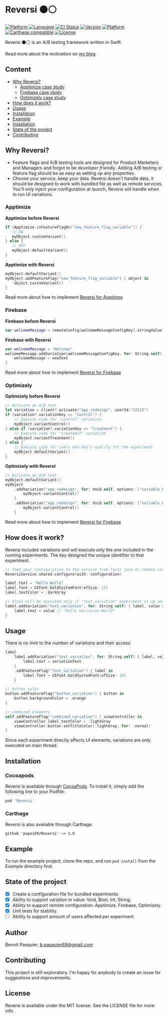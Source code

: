 # Reversi ⚫️⚪️

[![Platform](http://img.shields.io/badge/platform-ios-blue.svg?style=flat
)](https://developer.apple.com/iphone/index.action)
[![Language](http://img.shields.io/badge/language-swift-brightgreen.svg?style=flat
)](https://developer.apple.com/swift)
[![CI Status](https://img.shields.io/travis/popei69/reversi.svg?style=flat)](https://travis-ci.org/popei69/reversi)
[![Version](https://img.shields.io/cocoapods/v/Reversi.svg?style=flat)](https://cocoapods.org/pods/Reversi)
[![Platform](https://img.shields.io/cocoapods/p/Reversi.svg?style=flat)](https://cocoapods.org/pods/Reversi)
[![Carthage compatible](https://img.shields.io/badge/Carthage-compatible-4BC51D.svg?style=flat)](https://github.com/Carthage/Carthage)
[![License](https://img.shields.io/cocoapods/l/Reversi.svg?style=flat)](https://cocoapods.org/pods/Reversi)

Reversi ⚫️⚪️ is an A/B testing framework written in Swift.

Read more about the motivation on [my blog](https://benoitpasquier.com/reversi-ab-testing-framework-ios/).

## Content

 - [Why Reversi?](#why-reversi)
    - [Apptimize case study](#apptimize)
    - [Firebase case study](#firebase)
    - [Optimizely case study](#optimizely)
 - [How does it work?](#how-does-it-work)
 - [Usage](#usage)
 - [Installation](#installation)
 - [Example](#example)
 - [Installation](#installation)
 - [State of the project](#state-of-the-project)
 - [Contributing](#contribute)


## Why Reversi?

* Feature flags and A/B testing tools are designed for Product Marketers and Managers and forgot to be _developer friendly_. Adding A/B testing or feature flag should be as easy as setting up any properties.
* Choose your service, keep your data. Reversi doesn't handle data, it should be designed to work with bundled file as well as remote services. You'll only inject your configuration at launch, Reversi will handle when to run UI variations.

### Apptimize
__Apptimize before Reversi__
```swift
if (Apptimize.isFeatureFlagOn("new_feature_flag_variable")) {
   // ON
   myObject.customVariant()
} else {
   // OFF
   myObject.defaultVariant()
}
```

__Apptimize with Reversi__

```swift
myObject.defaultVariant()
myObject.addFeatureFlag("new_feature_flag_variable") { object in
    object.customVariant()
}
```

Read more about how to implement [Reversi for Apptimze](/Docs/Apptimize.md)

### Firebase
__Firebase before Reversi__
```swift
var welcomeMessage = remoteConfig[welcomeMessageConfigKey].stringValue
```

__Firebase with Reversi__

```swift
var welcomeMessage = "Welcome"
welcomeMessage.addVariation(welcomeMessageConfigKey, for: String.self) { welcomeMessage, newText in
    welcomeMessage = newText
}
```

Read more about how to implement [Reversi for Firebase](/Docs/Firebase.md)

### Optimizely
__Optimizely before Reversi__
```swift
// Activate an A/B test
let variation = client?.activate("app_redesign", userId:"12122")
if (variation?.variationKey == "control") {
    // Execute code for "control" variation
    myObject.variantControl()
} else if (variation?.variationKey == "treatment") {
    // Execute code for "treatment" variation
    myObject.variantTreatment()
} else {
    // Execute code for users who don't qualify for the experiment
    myObject.defaultVariant()
}
```

__Optimizely with Reversi__

```swift
// Activate an A/B test
myObject.defaultVariant()
myObject
    .addVariation("app_redesign", for: Void.self, options: ["variable_key": "control"]) { myObject, _ in
        myObject.variantControl()
    }
    .addVariation("app_redesign", for: Void.self, options: ["variable_key": "treatment"]) { myObject, _ in
        myObject.variantControl()
    }
```

Read more about how to implement [Reversi for Firebase](/Docs/Optimizely.md)

## How does it work?

Reversi includes variations and will execute only the one included in the running experiments.
The key designed the unique identifier to that experiment.

```swift
// feed your configuration to the service from local json or remote service
ReversiService.shared.configure(with: configuration)

label.text = "Hello World"
label.font = UIFont.boldSystemFont(ofSize: 15)
label.textColor = .darkGray

// block will be executed only if "text_variation" experiment is up and running
label.addVariation("text_variation", for: String.self) { label, value in
    label.text = value // "Hello Variation World"
}
```

## Usage

There is no limit to the number of variations and their access

```swift
label
    label.addVariation("text_variation", for: String.self) { label, value in
        label.text = variationText
    }
    .addFeatureFlag("font_variation") { label in
        label.font = UIFont.boldSystemFont(ofSize: 14)
    }

// button color
button.addFeatureFlag("button_variation") { button in
    button.backgroundColor = .orange
}

// combined elements
self.addFeatureFlag("combined_variation") { viewController in
    viewController.label.textColor = .lightGray
    viewController.button.setTitleColor(.lightGray, for: .normal)
}
```

Since each experiment directly affects UI elements, variations are only executed on main thread.

## Installation

### Cocoapods

Reversi is available through [CocoaPods](https://cocoapods.org). To install
it, simply add the following line to your Podfile:

```ruby
pod 'Reversi'
```

### Carthage

Reversi is also available through Carthage.

```
github 'popei69/Reversi' ~> 1.0
```

## Example

To run the example project, clone the repo, and run `pod install` from the Example directory first.

## State of the project

- [x] Create a configuration file for bundled experiments
- [x] Ability to support variation in value: Void, Bool, Int, String.
- [x] Ability to support remote configuration: Apptimize, Firebase, Optimizely.
- [x] Unit tests for stability.
- [ ] Ability to support amount of users affected per experiment

## Author

Benoit Pasquier, b.pasquier69@gmail.com

## Contributing

This project is still exploratory. I'm happy for anybody to create an issue for suggestions and improvements.

## License

Reversi is available under the MIT license. See the LICENSE file for more info.
